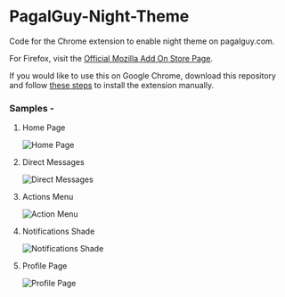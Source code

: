 # PagalGuy-Night-Theme
Code for the Chrome extension to enable night theme on pagalguy.com. 

For Firefox, visit the [Official Mozilla Add On Store Page](https://addons.mozilla.org/addon/pagalguy-night-mode/).

If you would like to use this on Google Chrome, download this repository and follow [these steps](https://www.cnet.com/how-to/how-to-install-chrome-extensions-manually) to install the extension manually.

<h3>Samples -</h3> 

<ol>
<li>Home Page

![Home Page](https://i.ibb.co/HxVPBpN/image.png "Home Page")</li>

<li>Direct Messages

![Direct Messages](https://i.ibb.co/HNLLrW2/image.png "Direct Messages")</li>

<li>Actions Menu

![Action Menu](https://i.ibb.co/CbJTwTc/image.png "Actions Menu")</li>

<li>Notifications Shade

![Notifications Shade](https://i.ibb.co/gSJmr8G/image.png "Notifcations Shade")</li>

<li>Profile Page

![Profile Page](https://i.ibb.co/JFQxvMc/image.png "Profile Page")</li>
